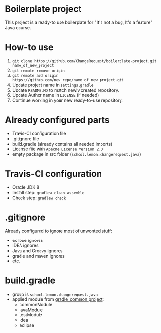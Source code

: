 Boilerplate project
===================

This project is a ready-to use boilerplate for "It's not a bug, It's a feature" Java course.

# How-to use

1. `git clone https://github.com/ChangeRequest/boilerplate-project.git name_of_new_project`
2. `git remote remove origin`
3. `git remote add origin https://github.com/new_repo/name_of_new_project.git`
4. Update project name in `settings.gradle`
5. Update `README.MD` to match newly created repository.
6. Update Author name in `LICENSE` (if needed)
7. Continue working in your new ready-to-use repository.

# Already configured parts

* Travis-CI configuration file
* .gitignore file
* build.gradle (already contains all needed imports)
* License file with `Apache License Version 2.0`
* empty package in src folder (`school.lemon.changerequest.java`)

# Travis-CI configuration

* Oracle JDK 8
* Install step: `gradlew clean assemble`
* Check step: `gradlew check`

# .gitignore

Already configured to ignore most of unwonted stuff:
* eclipse ignores
* IDEA ignores
* Java and Groovy ignores
* gradle and maven ignores
* etc.

# build.gradle

* group is `school.lemon.changerequest.java`
* applied module from [gradle_common project]:
  * commonModule
  * javaModule
  * testModule
  * idea
  * eclipse


  
[gradle_common project]: https://github.com/ChangeRequest/gradle_common


